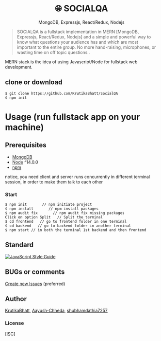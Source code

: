 <h1 align="center">
🌐 SOCIALQA
</h1>
<p align="center">
MongoDB, Expressjs, React/Redux, Nodejs
</p>

> SOCIALQA is a fullstack implementation in MERN [MongoDB, Expressjs, React/Redux, Nodejs] and a simple and powerful way to know what questions your audience has and which are most important to the entire group.
No more hand-raising, microphones, or wasting time on off topic questions..

MERN stack is the idea of using Javascript/Node for fullstack web development.

## clone or download
```terminal
$ git clone https://github.com/KrutikaBhatt/SocialQA
$ npm init
```

# Usage (run fullstack app on your machine)

## Prerequisites
- [MongoDB](https://gist.github.com/nrollr/9f523ae17ecdbb50311980503409aeb3)
- [Node](https://nodejs.org/en/download/) ^14.0.0
- [npm](https://nodejs.org/en/download/package-manager/)

notice, you need client and server runs concurrently in different terminal session, in order to make them talk to each other

### Start

```terminal
$ npm init       // npm initiate project
$ npm install       // npm install packages
$ npm audit fix       // npm audit fix missing packages
Click on option Split   // Split the terminal
$ cd frontend   // go to frontend folder in one terminal
$ cd backend   // go to backend folder in another terminal
$ npm start // in both the terminal 1st backend and then frontend
```

## Standard

[![JavaScript Style Guide](https://cdn.rawgit.com/standard/standard/master/badge.svg)](https://github.com/standard/standard)

## BUGs or comments

[Create new Issues](https://github.com/KrutikaBhatt/SocialQA/issues) (preferred)

## Author
[KrutikaBhatt](https://github.com/KrutikaBhatt),
[Aayush-Chheda](https://github.com/Aayush-Chheda),
[shubhamdathia7257](https://github.com/shubhamdathia7257)

### License
[ISC]